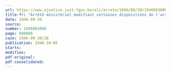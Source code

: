 ```yaml
---
url: https://www.ejustice.just.fgov.be/eli/arrete/1946/09/30/1946093009/justel
title-fr: "Arrêté ministériel modifiant certaines dispositions de l'arrêté du 9 février 1946, réglementant la vente des produits textiles et validant des timbres de la série B de la 5e carte d'habillement"
date: 1946-09-30
source:
number: 1946093009
page: 888888
case: 1946-09-30/38
publication: 1946-10-05
starts:
modifies:
pdf-original:
pdf-consolidated:
---
```


